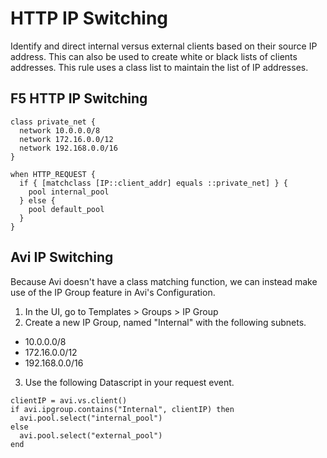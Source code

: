 # HTTP IP Switching

Identify and direct internal versus external clients based on their source IP address.  This can also be used to create white or black lists of clients addresses.  This rule uses a class list to maintain the list of IP addresses.

## F5 HTTP IP Switching
```
class private_net {
  network 10.0.0.0/8
  network 172.16.0.0/12
  network 192.168.0.0/16
}

when HTTP_REQUEST {
  if { [matchclass [IP::client_addr] equals ::private_net] } {
    pool internal_pool
  } else {
    pool default_pool
  }
}
```

## Avi IP Switching

Because Avi doesn't have a class matching function, we can instead make use of the IP Group feature in Avi's Configuration.

1. In the UI, go to Templates > Groups > IP Group
2. Create a new IP Group, named "Internal" with the following subnets.
  - 10.0.0.0/8
  - 172.16.0.0/12
  - 192.168.0.0/16
3. Use the following Datascript in your request event.
```
clientIP = avi.vs.client()
if avi.ipgroup.contains("Internal", clientIP) then
  avi.pool.select("internal_pool")
else
  avi.pool.select("external_pool")
end
```
